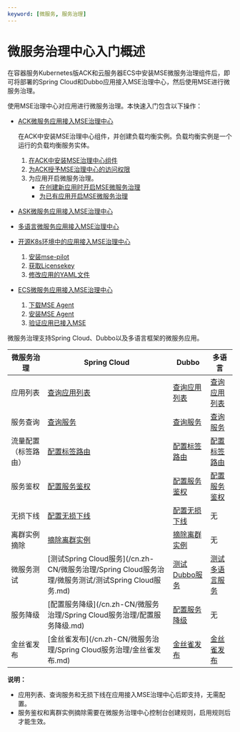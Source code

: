 ```yaml
---
keyword: [微服务, 服务治理]
---
```


# 微服务治理中心入门概述

在容器服务Kubernetes版ACK和云服务器ECS中安装MSE微服务治理组件后，即可将部署的Spring Cloud和Dubbo应用接入MSE治理中心，然后使用MSE进行微服务治理。

使用MSE治理中心对应用进行微服务治理。本快速入门包含以下操作：

-   [ACK微服务应用接入MSE治理中心]()

    在ACK中安装MSE治理中心组件，并创建负载均衡实例。负载均衡实例是一个运行的负载均衡服务实体。

    1.  [在ACK中安装MSE治理中心组件](section_h93_vhn_6ss)
    2.  [为ACK授予MSE治理中心的访问权限](section_7xx_blp_06o)
    3.  为应用开启微服务治理。
        -   [在创建新应用时开启MSE微服务治理](section_07c_hhu_i9c)
        -   [为已有应用开启MSE微服务治理](section_v96_o5d_zaa)
-   [ASK微服务应用接入MSE治理中心](/cn.zh-CN/快速入门/微服务治理/ASK微服务应用接入MSE治理中心.md)
-   [多语言微服务应用接入MSE治理中心](/cn.zh-CN/快速入门/微服务治理/多语言微服务应用接入MSE治理中心.md)
-   [开源K8s环境中的应用接入MSE治理中心](/cn.zh-CN/快速入门/微服务治理/开源K8s环境中的应用接入MSE治理中心.md)
    1.  [安装mse-pilot](/cn.zh-CN/快速入门/微服务治理/开源K8s环境中的应用接入MSE治理中心.mdsection_kmc_pva_dv5)
    2.  [获取Licensekey](/cn.zh-CN/快速入门/微服务治理/开源K8s环境中的应用接入MSE治理中心.mdsection_n05_ks4_edh)
    3.  [修改应用的YAML文件](/cn.zh-CN/快速入门/微服务治理/开源K8s环境中的应用接入MSE治理中心.mdsection_mc1_ckt_bj7)
-   [ECS微服务应用接入MSE治理中心](/cn.zh-CN/快速入门/微服务治理/ECS微服务应用接入MSE治理中心.md)
    1.  [下载MSE Agent](/cn.zh-CN/快速入门/微服务治理/ECS微服务应用接入MSE治理中心.md)
    2.  [安装MSE Agent](/cn.zh-CN/快速入门/微服务治理/ECS微服务应用接入MSE治理中心.mdsection_nio_xc6_54v)
    3.  [验证应用已接入MSE](/cn.zh-CN/快速入门/微服务治理/ECS微服务应用接入MSE治理中心.md)

微服务治理支持Spring Cloud、Dubbo以及多语言框架的微服务应用。

|微服务治理|Spring Cloud|Dubbo|多语言|
|-----|------------|-----|---|
|应用列表|[查询应用列表]()|[查询应用列表]()|[查询应用列表](/cn.zh-CN/微服务治理/多语言服务治理/查询应用列表.md)|
|服务查询|[查询服务]()|[查询服务]()|[查询服务](/cn.zh-CN/微服务治理/多语言服务治理/查询服务.md)|
|流量配置（标签路由）|[配置标签路由]()|[配置标签路由]()|[配置标签路由](/cn.zh-CN/微服务治理/多语言服务治理/配置标签路由.md)|
|服务鉴权|[配置服务鉴权]()|[配置服务鉴权]()|[配置服务鉴权](/cn.zh-CN/微服务治理/多语言服务治理/配置服务鉴权.md)|
|无损下线|[配置无损下线]()|[配置无损下线]()|无|
|离群实例摘除|[摘除离群实例]()|[摘除离群实例]()|无|
|微服务测试|[测试Spring Cloud服务](/cn.zh-CN/微服务治理/Spring Cloud服务治理/微服务测试/测试Spring Cloud服务.md)|[测试Dubbo服务](/cn.zh-CN/微服务治理/Dubbo服务治理/微服务测试/测试Dubbo服务.md)|[测试多语言服务](/cn.zh-CN/微服务治理/多语言服务治理/微服务测试/测试多语言服务.md)|
|服务降级|[配置服务降级](/cn.zh-CN/微服务治理/Spring Cloud服务治理/配置服务降级.md)|[配置服务降级](/cn.zh-CN/微服务治理/Dubbo服务治理/配置服务降级.md)|无|
|金丝雀发布|[金丝雀发布](/cn.zh-CN/微服务治理/Spring Cloud服务治理/金丝雀发布.md)|[金丝雀发布](/cn.zh-CN/微服务治理/Dubbo服务治理/金丝雀发布.md)|[金丝雀发布](/cn.zh-CN/微服务治理/多语言服务治理/金丝雀发布.md)|

**说明：**

-   应用列表、查询服务和无损下线在应用接入MSE治理中心后即支持，无需配置。
-   服务鉴权和离群实例摘除需要在微服务治理中心控制台创建规则，启用规则后才能生效。

